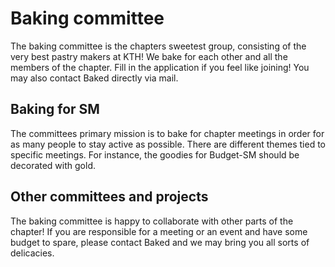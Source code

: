 # Baking committee

The baking committee is the chapters sweetest group, consisting of the very best pastry makers at KTH! We bake for each other and all the members of the chapter. Fill in the application if you feel like joining! You may also contact Baked directly via mail.

## Baking for SM

The committees primary mission is to bake for chapter meetings in order for as many people to stay active as possible. There are different themes tied to specific meetings. For instance, the goodies for Budget-SM should be decorated with gold.

## Other committees and projects

The baking committee is happy to collaborate with other parts of the chapter! If you are responsible for a meeting or an event and have some budget to spare, please contact Baked and we may bring you all sorts of delicacies.
